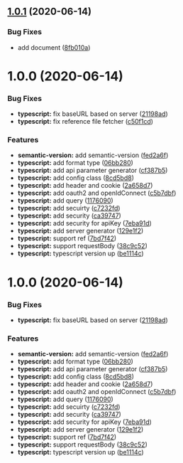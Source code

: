 ## [1.0.1](https://github.com/tanmen/openapi-automatons/compare/v1.0.0...v1.0.1) (2020-06-14)


### Bug Fixes

* add document ([8fb010a](https://github.com/tanmen/openapi-automatons/commit/8fb010a3f9b38d977c5d3144f07ebb438e017bc7))

# 1.0.0 (2020-06-14)


### Bug Fixes

* **typescript:** fix baseURL based on server ([21198ad](https://github.com/tanmen/openapi-automatons/commit/21198ad4459cd1e5e9df15b62126253e7074fe73))
* **typescript:** fix reference file fetcher ([c50f1cd](https://github.com/tanmen/openapi-automatons/commit/c50f1cd6611039fd9db2c6f07326ae803cc8ad0e))


### Features

* **semantic-version:** add semantic-version ([fed2a6f](https://github.com/tanmen/openapi-automatons/commit/fed2a6f1220376022f3d5bd617e4642264e3ef88))
* **typescript:**  add format type ([06bb280](https://github.com/tanmen/openapi-automatons/commit/06bb2802bce80294c5b761600b001080ef76e72f))
* **typescript:** add api parameter generator ([cf387b5](https://github.com/tanmen/openapi-automatons/commit/cf387b52e4baee6e8ad7dfd6def5346731bcd500))
* **typescript:** add config class ([8cd5bd8](https://github.com/tanmen/openapi-automatons/commit/8cd5bd87d54e27f08abdb7019514b76f1948f352))
* **typescript:** add header and cookie ([2a658d7](https://github.com/tanmen/openapi-automatons/commit/2a658d78c45aa12ef8ea19919bffd9f13f9340cc))
* **typescript:** add oauth2 and openIdConnect ([c5b7dbf](https://github.com/tanmen/openapi-automatons/commit/c5b7dbf217373d77edca8fcf7000cf356b1a606e))
* **typescript:** add query ([1176090](https://github.com/tanmen/openapi-automatons/commit/1176090ee29729d7b4913754058371187fde382b))
* **typescript:** add secuirty ([c7232fd](https://github.com/tanmen/openapi-automatons/commit/c7232fd04d01c881bf932d679445bbd25b82ba91))
* **typescript:** add security ([ca39747](https://github.com/tanmen/openapi-automatons/commit/ca397478bbe31455c20f1f54f622c3f4c0f3156c))
* **typescript:** add security for apiKey ([7eba91d](https://github.com/tanmen/openapi-automatons/commit/7eba91dd296e3e4b55a221970aec67ea66c8b3dd))
* **typescript:** add server generator ([129e1f2](https://github.com/tanmen/openapi-automatons/commit/129e1f29744f8e040046ca79e15a58655c5a486c))
* **typescript:** support ref ([7bd7f42](https://github.com/tanmen/openapi-automatons/commit/7bd7f42c824a59169b5d470df8845f67074bc8ec))
* **typescript:** support requestBody ([38c9c52](https://github.com/tanmen/openapi-automatons/commit/38c9c526e78a7f46a74434eee476cfacca5d12ec))
* **typescript:** typescript version up ([be1114c](https://github.com/tanmen/openapi-automatons/commit/be1114cae89d4533d81437dfdb9cefd2d8718b9d))

# 1.0.0 (2020-06-14)


### Bug Fixes

* **typescript:** fix baseURL based on server ([21198ad](https://github.com/tanmen/openapi-automatons/commit/21198ad4459cd1e5e9df15b62126253e7074fe73))


### Features

* **semantic-version:** add semantic-version ([fed2a6f](https://github.com/tanmen/openapi-automatons/commit/fed2a6f1220376022f3d5bd617e4642264e3ef88))
* **typescript:**  add format type ([06bb280](https://github.com/tanmen/openapi-automatons/commit/06bb2802bce80294c5b761600b001080ef76e72f))
* **typescript:** add api parameter generator ([cf387b5](https://github.com/tanmen/openapi-automatons/commit/cf387b52e4baee6e8ad7dfd6def5346731bcd500))
* **typescript:** add config class ([8cd5bd8](https://github.com/tanmen/openapi-automatons/commit/8cd5bd87d54e27f08abdb7019514b76f1948f352))
* **typescript:** add header and cookie ([2a658d7](https://github.com/tanmen/openapi-automatons/commit/2a658d78c45aa12ef8ea19919bffd9f13f9340cc))
* **typescript:** add oauth2 and openIdConnect ([c5b7dbf](https://github.com/tanmen/openapi-automatons/commit/c5b7dbf217373d77edca8fcf7000cf356b1a606e))
* **typescript:** add query ([1176090](https://github.com/tanmen/openapi-automatons/commit/1176090ee29729d7b4913754058371187fde382b))
* **typescript:** add secuirty ([c7232fd](https://github.com/tanmen/openapi-automatons/commit/c7232fd04d01c881bf932d679445bbd25b82ba91))
* **typescript:** add security ([ca39747](https://github.com/tanmen/openapi-automatons/commit/ca397478bbe31455c20f1f54f622c3f4c0f3156c))
* **typescript:** add security for apiKey ([7eba91d](https://github.com/tanmen/openapi-automatons/commit/7eba91dd296e3e4b55a221970aec67ea66c8b3dd))
* **typescript:** add server generator ([129e1f2](https://github.com/tanmen/openapi-automatons/commit/129e1f29744f8e040046ca79e15a58655c5a486c))
* **typescript:** support ref ([7bd7f42](https://github.com/tanmen/openapi-automatons/commit/7bd7f42c824a59169b5d470df8845f67074bc8ec))
* **typescript:** support requestBody ([38c9c52](https://github.com/tanmen/openapi-automatons/commit/38c9c526e78a7f46a74434eee476cfacca5d12ec))
* **typescript:** typescript version up ([be1114c](https://github.com/tanmen/openapi-automatons/commit/be1114cae89d4533d81437dfdb9cefd2d8718b9d))
